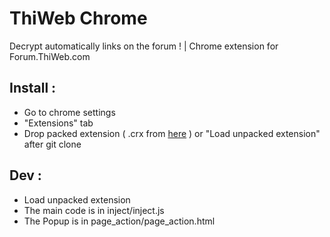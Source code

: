 # ThiWeb Chrome
Decrypt automatically links on the forum ! | Chrome extension for Forum.ThiWeb.com

## Install :

- Go to chrome settings
- "Extensions" tab
- Drop packed extension ( .crx from [here](https://github.com/Ghostfly/ThiWeb-Chrome/releases) ) or "Load unpacked extension" after git clone

## Dev :
- Load unpacked extension
- The main code is in inject/inject.js
- The Popup is in page_action/page_action.html
